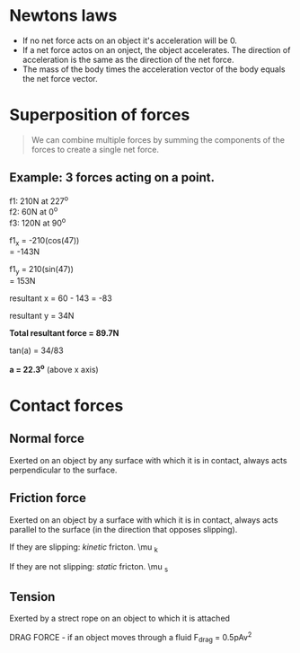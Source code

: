 # Newtons laws

* If no net force acts on an object it's acceleration will be 0.
* If a net force actos on an onject, the object accelerates. The direction of
  acceleration is the same as the direction of the net force.
* The mass of the body times the acceleration vector of the body equals the net
  force vector.

# Superposition of forces
> We can combine multiple forces by summing the components of the forces to
> create a single net force.

## Example: 3 forces acting on a point.
f1: 210N at 227<sup>o</sup>  
f2: 60N at 0<sup>o</sup>  
f3: 120N at 90<sup>o</sup>  

f1<sub>x</sub> = -210(cos(47))  
= -143N

f1<sub>y</sub> = 210(sin(47))  
= 153N

resultant x = 60 - 143 = -83

resultant y = 34N

**Total resultant force = 89.7N**

tan(a) = 34/83

**a = 22.3<sup>o</sup>** (above x axis)

# Contact forces
## Normal force
Exerted on an object by any surface with which it is in contact, always acts
perpendicular to the surface.

## Friction force
Exerted on an object by a surface with which it is in contact, always acts
parallel to the surface (in the direction that opposes slipping).

If they are slipping: *kinetic* fricton.
\mu <sub>k</sub>

If they are not slipping: *static* fricton.
\mu <sub>s</sub>

## Tension
Exerted by a strect rope on an object to which it is attached

DRAG FORCE - if an object moves through a fluid
F<sub>drag</sub> = 0.5pAv<sup>2</sup>
